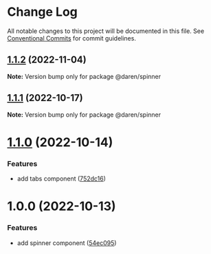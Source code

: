 # Change Log

All notable changes to this project will be documented in this file.
See [Conventional Commits](https://conventionalcommits.org) for commit guidelines.

## [1.1.2](https://github.com/darenmalfait/darenui/compare/@daren/spinner@1.1.1...@daren/spinner@1.1.2) (2022-11-04)

**Note:** Version bump only for package @daren/spinner

## [1.1.1](https://github.com/darenmalfait/darenui/compare/@daren/spinner@1.1.0...@daren/spinner@1.1.1) (2022-10-17)

**Note:** Version bump only for package @daren/spinner

# [1.1.0](https://github.com/darenmalfait/darenui/compare/@daren/spinner@1.0.0...@daren/spinner@1.1.0) (2022-10-14)

### Features

- add tabs component ([752dc16](https://github.com/darenmalfait/darenui/commit/752dc16448f0abe47af1c4f32459cf2ac741a40c))

# 1.0.0 (2022-10-13)

### Features

- add spinner component ([54ec095](https://github.com/darenmalfait/darenui/commit/54ec095f2b38f5d3ff7c2d2677f9b7b27aa86db7))
